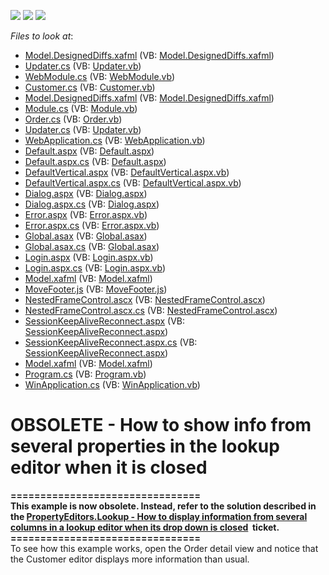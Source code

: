 <!-- default badges list -->
![](https://img.shields.io/endpoint?url=https://codecentral.devexpress.com/api/v1/VersionRange/134076311/10.1.4%2B)
[![](https://img.shields.io/badge/Open_in_DevExpress_Support_Center-FF7200?style=flat-square&logo=DevExpress&logoColor=white)](https://supportcenter.devexpress.com/ticket/details/E1322)
[![](https://img.shields.io/badge/📖_How_to_use_DevExpress_Examples-e9f6fc?style=flat-square)](https://docs.devexpress.com/GeneralInformation/403183)
<!-- default badges end -->
<!-- default file list -->
*Files to look at*:

* [Model.DesignedDiffs.xafml](./CS/WinWebSolution.Module.Web/Model.DesignedDiffs.xafml) (VB: [Model.DesignedDiffs.xafml](./VB/WinWebSolution.Module.Web/Model.DesignedDiffs.xafml))
* [Updater.cs](./CS/WinWebSolution.Module.Web/Updater.cs) (VB: [Updater.vb](./VB/WinWebSolution.Module.Web/Updater.vb))
* [WebModule.cs](./CS/WinWebSolution.Module.Web/WebModule.cs) (VB: [WebModule.vb](./VB/WinWebSolution.Module.Web/WebModule.vb))
* [Customer.cs](./CS/WinWebSolution.Module/Customer.cs) (VB: [Customer.vb](./VB/WinWebSolution.Module/Customer.vb))
* [Model.DesignedDiffs.xafml](./CS/WinWebSolution.Module/Model.DesignedDiffs.xafml) (VB: [Model.DesignedDiffs.xafml](./VB/WinWebSolution.Module/Model.DesignedDiffs.xafml))
* [Module.cs](./CS/WinWebSolution.Module/Module.cs) (VB: [Module.vb](./VB/WinWebSolution.Module/Module.vb))
* [Order.cs](./CS/WinWebSolution.Module/Order.cs) (VB: [Order.vb](./VB/WinWebSolution.Module/Order.vb))
* [Updater.cs](./CS/WinWebSolution.Module/Updater.cs) (VB: [Updater.vb](./VB/WinWebSolution.Module/Updater.vb))
* [WebApplication.cs](./CS/WinWebSolution.Web/ApplicationCode/WebApplication.cs) (VB: [WebApplication.vb](./VB/WinWebSolution.Web/ApplicationCode/WebApplication.vb))
* [Default.aspx](./CS/WinWebSolution.Web/Default.aspx) (VB: [Default.aspx](./VB/WinWebSolution.Web/Default.aspx))
* [Default.aspx.cs](./CS/WinWebSolution.Web/Default.aspx.cs) (VB: [Default.aspx](./VB/WinWebSolution.Web/Default.aspx))
* [DefaultVertical.aspx](./CS/WinWebSolution.Web/DefaultVertical.aspx) (VB: [DefaultVertical.aspx.vb](./VB/WinWebSolution.Web/DefaultVertical.aspx.vb))
* [DefaultVertical.aspx.cs](./CS/WinWebSolution.Web/DefaultVertical.aspx.cs) (VB: [DefaultVertical.aspx.vb](./VB/WinWebSolution.Web/DefaultVertical.aspx.vb))
* [Dialog.aspx](./CS/WinWebSolution.Web/Dialog.aspx) (VB: [Dialog.aspx](./VB/WinWebSolution.Web/Dialog.aspx))
* [Dialog.aspx.cs](./CS/WinWebSolution.Web/Dialog.aspx.cs) (VB: [Dialog.aspx](./VB/WinWebSolution.Web/Dialog.aspx))
* [Error.aspx](./CS/WinWebSolution.Web/Error.aspx) (VB: [Error.aspx.vb](./VB/WinWebSolution.Web/Error.aspx.vb))
* [Error.aspx.cs](./CS/WinWebSolution.Web/Error.aspx.cs) (VB: [Error.aspx.vb](./VB/WinWebSolution.Web/Error.aspx.vb))
* [Global.asax](./CS/WinWebSolution.Web/Global.asax) (VB: [Global.asax](./VB/WinWebSolution.Web/Global.asax))
* [Global.asax.cs](./CS/WinWebSolution.Web/Global.asax.cs) (VB: [Global.asax](./VB/WinWebSolution.Web/Global.asax))
* [Login.aspx](./CS/WinWebSolution.Web/Login.aspx) (VB: [Login.aspx.vb](./VB/WinWebSolution.Web/Login.aspx.vb))
* [Login.aspx.cs](./CS/WinWebSolution.Web/Login.aspx.cs) (VB: [Login.aspx.vb](./VB/WinWebSolution.Web/Login.aspx.vb))
* [Model.xafml](./CS/WinWebSolution.Web/Model.xafml) (VB: [Model.xafml](./VB/WinWebSolution.Web/Model.xafml))
* [MoveFooter.js](./CS/WinWebSolution.Web/MoveFooter.js) (VB: [MoveFooter.js](./VB/WinWebSolution.Web/MoveFooter.js))
* [NestedFrameControl.ascx](./CS/WinWebSolution.Web/NestedFrameControl.ascx) (VB: [NestedFrameControl.ascx](./VB/WinWebSolution.Web/NestedFrameControl.ascx))
* [NestedFrameControl.ascx.cs](./CS/WinWebSolution.Web/NestedFrameControl.ascx.cs) (VB: [NestedFrameControl.ascx](./VB/WinWebSolution.Web/NestedFrameControl.ascx))
* [SessionKeepAliveReconnect.aspx](./CS/WinWebSolution.Web/SessionKeepAliveReconnect.aspx) (VB: [SessionKeepAliveReconnect.aspx](./VB/WinWebSolution.Web/SessionKeepAliveReconnect.aspx))
* [SessionKeepAliveReconnect.aspx.cs](./CS/WinWebSolution.Web/SessionKeepAliveReconnect.aspx.cs) (VB: [SessionKeepAliveReconnect.aspx](./VB/WinWebSolution.Web/SessionKeepAliveReconnect.aspx))
* [Model.xafml](./CS/WinWebSolution.Win/Model.xafml) (VB: [Model.xafml](./VB/WinWebSolution.Win/Model.xafml))
* [Program.cs](./CS/WinWebSolution.Win/Program.cs) (VB: [Program.vb](./VB/WinWebSolution.Win/Program.vb))
* [WinApplication.cs](./CS/WinWebSolution.Win/WinApplication.cs) (VB: [WinApplication.vb](./VB/WinWebSolution.Win/WinApplication.vb))
<!-- default file list end -->
# OBSOLETE - How to show info from several properties in the lookup editor when it is closed


<p><strong>================================</strong><br><strong>This example is now obsolete. Instead, refer to the solution described in the <a href="https://www.devexpress.com/Support/Center/p/S170565">PropertyEditors.Lookup - How to display information from several columns in a lookup editor when its drop down is closed</a>  ticket.</strong><br><strong>================================</strong><br>To see how this example works, open the Order detail view and notice that the Customer editor displays more information than usual.</p>

<br/>


